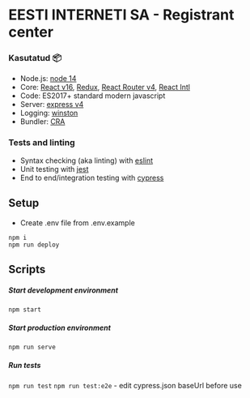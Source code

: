 # EESTI INTERNETI SA - Registrant center

### Kasutatud 📦
 - Node.js: [node 14](https://nodejs.org/en/)
 - Core: [React v16](https://www.npmjs.com/package/react), [Redux](https://www.npmjs.com/package/redux), [React Router v4](https://www.npmjs.com/package/react-router), [React Intl](https://github.com/yahoo/react-intl)
 - Code: ES2017+ standard modern javascript
 - Server: [express v4](https://www.npmjs.com/package/express)
 - Logging: [winston](https://www.npmjs.com/package/winston)
 - Bundler: [CRA](https://github.com/facebook/create-react-app)

### Tests and linting
 - Syntax checking (aka linting) with [eslint](https://www.npmjs.com/package/eslint)
 - Unit testing with [jest](http://facebook.github.io/jest/)
 - End to end/integration testing with [cypress](https://www.cypress.io/)

## Setup
- Create .env file from .env.example

```
npm i
npm run deploy
```

## Scripts

##### Start development environment
```npm start```
##### Start production environment
```npm run serve```
##### Run tests
```npm run test```
```npm run test:e2e``` - edit cypress.json baseUrl before use
